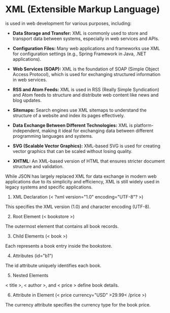 # XML (Extensible Markup Language) 

is used in web development for various purposes, including:

- **Data Storage and Transfer:** XML is commonly used to store and transport data between systems, especially in web services and APIs.

- **Configuration Files:** Many web applications and frameworks use XML for configuration settings (e.g., Spring Framework in Java, .NET applications).

- **Web Services (SOAP):** XML is the foundation of SOAP (Simple Object Access Protocol), which is used for exchanging structured information in web services.

- **RSS and Atom Feeds:** XML is used in RSS (Really Simple Syndication) and Atom feeds to structure and distribute web content like news and blog updates.

- **Sitemaps:** Search engines use XML sitemaps to understand the structure of a website and index its pages effectively.

- **Data Exchange Between Different Technologies:** XML is platform-independent, making it ideal for exchanging data between different programming languages and systems.

- **SVG (Scalable Vector Graphics):** XML-based SVG is used for creating vector graphics that can be scaled without losing quality.

- **XHTML:** An XML-based version of HTML that ensures stricter document structure and validation.

While JSON has largely replaced XML for data exchange in modern web applications due to its simplicity and efficiency, XML is still widely used in legacy systems and specific applications.


1. XML Declaration (< ?xml version="1.0" encoding="UTF-8"? >)

This specifies the XML version (1.0) and character encoding (UTF-8).

2. Root Element (< bookstore >)

The outermost element that contains all book records.

3. Child Elements (< book >)

Each <book> represents a book entry inside the bookstore.

4. Attributes (id="b1")

The id attribute uniquely identifies each book.

5. Nested Elements

< title >, < author >, and < price > define book details.

  6. Attribute in Element (< price currency="USD" >29.99< /price >)

The currency attribute specifies the currency type for the book price.
